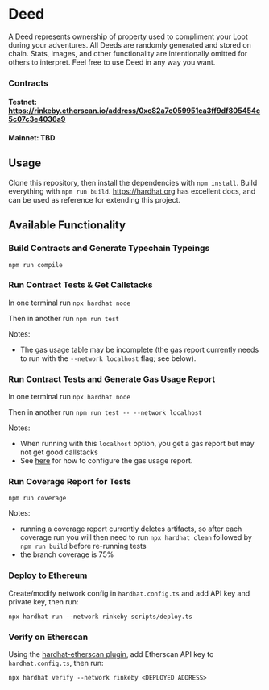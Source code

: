 # Deed

A Deed represents ownership of property used to compliment your Loot during your adventures. All Deeds are randomly generated and stored on chain. Stats, images, and other functionality are intentionally omitted for others to interpret. Feel free to use Deed in any way you want.

### Contracts

#### Testnet: https://rinkeby.etherscan.io/address/0xc82a7c059951ca3ff9df805454c5c07c3e4036a9

#### Mainnet: TBD

## Usage

Clone this repository, then install the dependencies with `npm install`. Build everything with `npm run build`. https://hardhat.org has excellent docs, and can be used as reference for extending this project.

## Available Functionality

### Build Contracts and Generate Typechain Typeings

`npm run compile`

### Run Contract Tests & Get Callstacks

In one terminal run `npx hardhat node`

Then in another run `npm run test`

Notes:

- The gas usage table may be incomplete (the gas report currently needs to run with the `--network localhost` flag; see below).

### Run Contract Tests and Generate Gas Usage Report

In one terminal run `npx hardhat node`

Then in another run `npm run test -- --network localhost`

Notes:

- When running with this `localhost` option, you get a gas report but may not get good callstacks
- See [here](https://github.com/cgewecke/eth-gas-reporter#installation-and-config) for how to configure the gas usage report.

### Run Coverage Report for Tests

`npm run coverage`

Notes:

- running a coverage report currently deletes artifacts, so after each coverage run you will then need to run `npx hardhat clean` followed by `npm run build` before re-running tests
- the branch coverage is 75%

### Deploy to Ethereum

Create/modify network config in `hardhat.config.ts` and add API key and private key, then run:

`npx hardhat run --network rinkeby scripts/deploy.ts`

### Verify on Etherscan

Using the [hardhat-etherscan plugin](https://hardhat.org/plugins/nomiclabs-hardhat-etherscan.html), add Etherscan API key to `hardhat.config.ts`, then run:

`npx hardhat verify --network rinkeby <DEPLOYED ADDRESS>`
